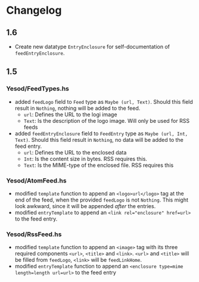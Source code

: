 # Changelog

## 1.6

* Create new datatype `EntryEnclosure` for self-documentation of `feedEntryEnclosure`.

## 1.5

### Yesod/FeedTypes.hs

* added `feedLogo` field to `Feed` type as `Maybe (url, Text)`. Should this field result in `Nothing`, nothing will be added to the feed.
	* `url`: Defines the URL to the logi image
	* `Text`: Is the description of the logo image. Will only be used for RSS feeds
* added `feedEntryEnclosure` field to `FeedEntry` type as `Maybe (url, Int, Text)`. Should this field result in `Nothing`, no data will be added to the feed entry.
	* `url`: Defines the URL to the enclosed data
	* `Int`: Is the content size in bytes. RSS requires this.
	* `Text`: Is the MIME-type of the enclosed file. RSS requires this

### Yesod/AtomFeed.hs

* modified `template` function to append an `<logo>url</logo>` tag at the end of the feed, when the provided `feedLogo` is not `Nothing`. This might look awkward, since it will be appended *after* the entries.
* modified `entryTemplate` to append an `<link rel="enclosure" href=url>` to the feed entry.

### Yesod/RssFeed.hs

* modified `template` function to append an `<image>` tag with its three required components `<url>`, `<title>` and `<link>`. `<url>` and `<title>` will be filled from `feedLogo`, `<link>` will be `feedLinkHome`.
* modified `entryTemplate` function to append an `<enclosure type=mime length=length url=url>` to the feed entry
